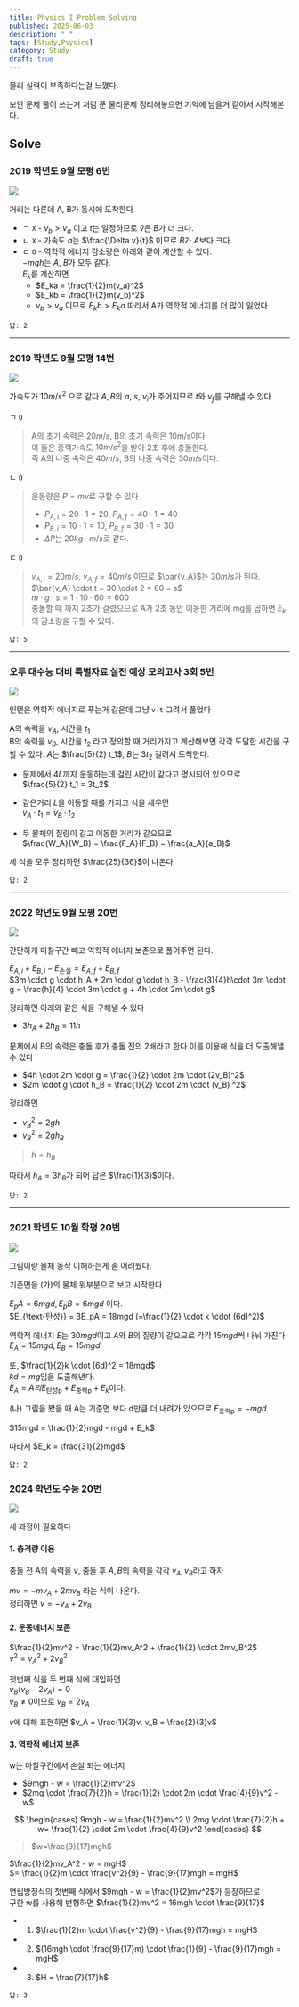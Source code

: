 ```yaml
---
title: Physics I Problem Solving
published: 2025-06-03
description: " "
tags: [Study,Psysics]
category: Study
draft: true
---
```


물리 실력이 부족하다는걸 느꼈다.  

보안 문제 풀이 쓰는거 처럼 푼 물리문제 정리해놓으면 기억에 남을거 같아서 시작해본다.

## Solve
### 2019 학년도 9월 모평 6번
![](./2019_6.png)

거리는 다른데 A, B가 동시에 도착한다

- ㄱ `X` - $v_b > v_a$ 이고 $t$는 일정하므로 $\bar{v}$은 $B$가 더 크다.
- ㄴ `X` - 가속도 $a$는 $\frac{\Delta v}{t}$ 이므로 $B$가 $A$보다 크다.
- ㄷ `O` - 역학적 에너지 감소량은 아래와 같이 계산할 수 있다.  
  $-mgh$는 $A$, $B$가 모두 같다.  
  $E_k$를 계산하면
  - $E_ka = \frac{1}{2}m(v_a)^2$
  - $E_kb = \frac{1}{2}m(v_b)^2$
  - $v_b > v_a$ 이므로 $E_kb > E_ka$ 따라서 A가 역학적 에너지를 더 많이 잃었다

`답: 2`

---

### 2019 학년도 9월 모평 14번
![](./2019_14.png)

가속도가 $10m/s^2$ 으로 같다 $A, B$의 $a$, $s$, $v_i$가 주어지므로 $t$와 $v_f$를 구해낼 수 있다.

ㄱ `O`
> A의 초기 속력은 $20m/s$, B의 초기 속력은 $10m/s$이다.  
> 이 둘은 중력가속도 $10m/s^2$을 받아 $2$초 후에 충돌한다.  
> 즉 A의 나중 속력은 $40m/s$, B의 나중 속력은 $30m/s$이다.

ㄴ `O`
> 운동량은 $P=mv$로 구할 수 있다
> - $P_{A,i} = 20 \cdot 1 = 20$, $P_{A,f} = 40 \cdot 1 = 40$
> - $P_{B,i} = 10 \cdot 1 = 10$, $P_{B,f} = 30 \cdot 1 = 30$  
> - $\Delta P$는 $20kg \cdot m/s$로 같다.

ㄷ `O`
> $v_{A,i} = 20m/s$, $v_{A, f} = 40m/s$ 이므로 $\bar{v_A}$는 $30m/s$가 된다.  
> $\bar{v_A} \cdot t = 30 \cdot 2 = 60 = s$  
> $m \cdot g \cdot s = 1 \cdot 10 \cdot 60 = 600$  
> 충돌할 때 까지 2초가 걸렸으므로 A가 2초 동안 이동한 거리에 mg를 곱하면 $E_k$의 감소량을 구할 수 있다.

`답: 5`

---

### 오투 대수능 대비 특별자료 실전 예상 모의고사 3회 5번
![](./o2_3_5.png)

인텐은 역학적 에너지로 푸는거 같은데 그냥 `v-t` 그려서 풀었다

A의 속력을 $v_A$, 시간을 $t_1$  
B의 속력을 $v_B$, 시간을 $t_2$ 라고 정의할 때 거리가지고 계산해보면 각각 도달한 시간을 구할 수 있다.
$A$는 $\frac{5}{2} t_1$, $B$는 $3t_2$ 걸려서 도착한다.  
- 문제에서 $4L$까지 운동하는데 걸린 시간이 같다고 명시되어 있으므로  
  $\frac{5}{2} t_1 = 3t_2$
- 같은거리 $L$을 이동할 때를 가지고 식을 세우면  
  $v_A \cdot t_1 = v_B \cdot t_2$

- 두 물체의 질량이 같고 이동한 거리가 같으므로  
  $\frac{W_A}{W_B} = \frac{F_A}{F_B} = \frac{a_A}{a_B}$

세 식을 모두 정리하면 $\frac{25}{36}$이 나온다

`답: 2`

---

### 2022 학년도 9월 모평 20번
![](./2022_9_20.png)

간단하게 마찰구간 빼고 역학적 에너지 보존으로 풀어주면 된다.

$E_{A,i} + E_{B,i} - E_{\text{손실}} = E_{A,f} + E_{B,f}$  
$3m \cdot g \cdot h_A + 2m \cdot g \cdot h_B - \frac{3}{4}h\cdot 3m \cdot g = \frac{h}{4} \cdot 3m \cdot g + 4h \cdot 2m \cdot g$

정리하면 아래와 같은 식을 구해낼 수 있다
- $3h_A + 2h_B = 11h$

문제에서 B의 속력은 충돌 후가 충돌 전의 2배라고 한다
이를 이용해 식을 더 도출해낼 수 있다

- $4h \cdot 2m \cdot g = \frac{1}{2} \cdot 2m \cdot (2v_B)^2$
- $2m \cdot g \cdot h_B = \frac{1}{2} \cdot 2m \cdot (v_B) ^2$

정리하면
- $v_B^2 = 2gh$
- $v_B^2 = 2gh_B$
> $h=h_B$

따라서 $h_A = 3h_B$가 되어 답은 $\frac{1}{3}$이다.

`답: 2`

---

### 2021 학년도 10월 학평 20번
![](./2021_10_20.png)

그림이랑 물체 동작 이해하는게 좀 어려웠다.  

기준면을 (가)의 물체 윗부분으로 보고 시작한다

$E_pA = 6mgd, E_pB = 6mgd$ 이다.  
$E_{\text{탄성}} = 3E_pA = 18mgd (=\frac{1}{2} \cdot k \cdot (6d)^2)$

역학적 에너지 $E$는 $30mgd$이고 $A$와 $B$의 질량이 같으므로 각각 $15mgd$씩 나눠 가진다  
$E_A = 15mgd, E_B = 15mgd$

또, $\frac{1}{2}k \cdot (6d)^2 = 18mgd$  
$kd=mg$임을 도출해낸다.  
$E_A = A의 E_{\text{탄성p}} + E_{\text{중력p}} + E_k$이다.

(나) 그림을 봤을 때 A는 기준면 보다 d만큼 더 내려가 있으므로
$E_{\text{중력p}} = -mgd$

$15mgd = \frac{1}{2}mgd - mgd + E_k$

따라서 $E_k = \frac{31}{2}mgd$

`답: 2`

### 2024 학년도 수능 20번
![](./2024_scat_20.png)

세 과정이 필요하다

#### 1. 충격량 이용
충돌 전 A의 속력을 $v$, 충돌 후 $A, B$의 속력을 각각 $v_A, v_B$라고 하자

$mv = -mv_A + 2mv_B$ 라는 식이 나온다.  
정리하면 $v=-v_A + 2v_B$

#### 2. 운동에너지 보존
$\frac{1}{2}mv^2 = \frac{1}{2}mv_A^2 + \frac{1}{2} \cdot 2mv_B^2$  
$v^2 = v_A^2 + 2v_B^2$

첫번째 식을 두 번째 식에 대입하면  
$v_B(v_B - 2v_A) = 0$  
$v_B \ne 0$이므로 $v_B = 2v_A$  

$v$에 대해 표현하면
$v_A = \frac{1}{3}v, v_B = \frac{2}{3}v$

#### 3. 역학적 에너지 보존

w는 마찰구간에서 손실 되는 에너지
- $9mgh - w = \frac{1}{2}mv^2$
- $2mg \cdot \frac{7}{2}h = \frac{1}{2} \cdot 2m \cdot \frac{4}{9}v^2 - w$

$$
\begin{cases}
9mgh - w = \frac{1}{2}mv^2 \\
2mg \cdot \frac{7}{2}h  + w= \frac{1}{2} \cdot 2m \cdot \frac{4}{9}v^2
\end{cases}
$$

> $w=\frac{9}{17}mgh$


$\frac{1}{2}mv_A^2 - w = mgH$  
$= \frac{1}{2}m \cdot \frac{v^2}{9} - \frac{9}{17}mgh = mgH$

연립방정식의 첫번째 식에서   $9mgh - w = \frac{1}{2}mv^2$가 등장하므로  
구한 w를 사용해 변형하면
$\frac{1}{2}mv^2 = 16mgh \cdot \frac{9}{17}$

- 1. $\frac{1}{2}m \cdot \frac{v^2}{9} - \frac{9}{17}mgh = mgH$
- 2. $(16mgh \cdot \frac{9}{17}m) \cdot \frac{1}{9} - \frac{9}{17}mgh = mgH$
- 3. $H = \frac{7}{17}h$

`답: 3`
